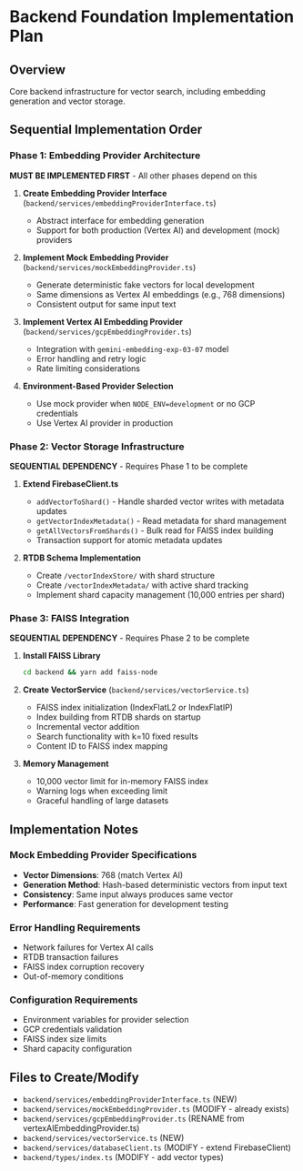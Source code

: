 # Backend Foundation Implementation Plan

## Overview
Core backend infrastructure for vector search, including embedding generation and vector storage.

## Sequential Implementation Order

### Phase 1: Embedding Provider Architecture
**MUST BE IMPLEMENTED FIRST** - All other phases depend on this

1. **Create Embedding Provider Interface** (`backend/services/embeddingProviderInterface.ts`)
   - Abstract interface for embedding generation
   - Support for both production (Vertex AI) and development (mock) providers

2. **Implement Mock Embedding Provider** (`backend/services/mockEmbeddingProvider.ts`)
   - Generate deterministic fake vectors for local development
   - Same dimensions as Vertex AI embeddings (e.g., 768 dimensions)
   - Consistent output for same input text

3. **Implement Vertex AI Embedding Provider** (`backend/services/gcpEmbeddingProvider.ts`)
   - Integration with `gemini-embedding-exp-03-07` model
   - Error handling and retry logic
   - Rate limiting considerations

4. **Environment-Based Provider Selection**
   - Use mock provider when `NODE_ENV=development` or no GCP credentials
   - Use Vertex AI provider in production

### Phase 2: Vector Storage Infrastructure
**SEQUENTIAL DEPENDENCY** - Requires Phase 1 to be complete

1. **Extend FirebaseClient.ts**
   - `addVectorToShard()` - Handle sharded vector writes with metadata updates
   - `getVectorIndexMetadata()` - Read metadata for shard management
   - `getAllVectorsFromShards()` - Bulk read for FAISS index building
   - Transaction support for atomic metadata updates

2. **RTDB Schema Implementation**
   - Create `/vectorIndexStore/` with shard structure
   - Create `/vectorIndexMetadata/` with active shard tracking
   - Implement shard capacity management (10,000 entries per shard)

### Phase 3: FAISS Integration
**SEQUENTIAL DEPENDENCY** - Requires Phase 2 to be complete

1. **Install FAISS Library**
   ```bash
   cd backend && yarn add faiss-node
   ```

2. **Create VectorService** (`backend/services/vectorService.ts`)
   - FAISS index initialization (IndexFlatL2 or IndexFlatIP)
   - Index building from RTDB shards on startup
   - Incremental vector addition
   - Search functionality with k=10 fixed results
   - Content ID to FAISS index mapping

3. **Memory Management**
   - 10,000 vector limit for in-memory FAISS index
   - Warning logs when exceeding limit
   - Graceful handling of large datasets

## Implementation Notes

### Mock Embedding Provider Specifications
- **Vector Dimensions**: 768 (match Vertex AI)
- **Generation Method**: Hash-based deterministic vectors from input text
- **Consistency**: Same input always produces same vector
- **Performance**: Fast generation for development testing

### Error Handling Requirements
- Network failures for Vertex AI calls
- RTDB transaction failures
- FAISS index corruption recovery
- Out-of-memory conditions

### Configuration Requirements
- Environment variables for provider selection
- GCP credentials validation
- FAISS index size limits
- Shard capacity configuration

## Files to Create/Modify
- `backend/services/embeddingProviderInterface.ts` (NEW)
- `backend/services/mockEmbeddingProvider.ts` (MODIFY - already exists)
- `backend/services/gcpEmbeddingProvider.ts` (RENAME from vertexAIEmbeddingProvider.ts)
- `backend/services/vectorService.ts` (NEW)
- `backend/services/databaseClient.ts` (MODIFY - extend FirebaseClient)
- `backend/types/index.ts` (MODIFY - add vector types)